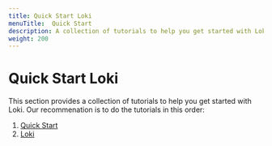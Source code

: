 ```yaml
---
title: Quick Start Loki
menuTitle:  Quick Start
description: A collection of tutorials to help you get started with Loki.
weight: 200
---
```


# Quick Start Loki

This section provides a collection of tutorials to help you get started with Loki. Our recommenation is to do the tutorials in this order:

1. [Quick Start](https://grafana.com/docs/loki/<LOKI_VERSION>/get-started/quick-start/quick-start.md)
1. [Loki](https://grafana.com/docs/loki/<LOKI_VERSION>/get-started/quick-start/tutorial.md)
